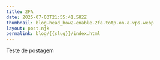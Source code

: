 ```yaml
---
title: 2FA
date: 2025-07-03T21:55:41.582Z
thumbnail: blog-head_how2-enable-2fa-totp-on-a-vps.webp
layout: post.njk
permalink: blog/{{slug}}/index.html
---
```

T﻿este de postagem